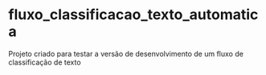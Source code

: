 # fluxo_classificacao_texto_automatica
Projeto criado para testar a versão de desenvolvimento de um fluxo de classificação de texto
